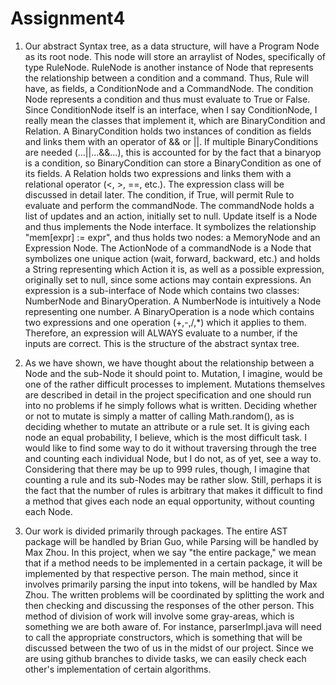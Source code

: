 # Assignment4

1. Our abstract Syntax tree, as a data structure, will have a Program Node as its root node. This node will store an arraylist of Nodes, specifically of type RuleNode. RuleNode is another instance of Node that represents the relationship between a condition and a command. Thus, Rule will have, as fields, a ConditionNode and a CommandNode. The condition Node represents a condition and thus must evaluate to True or False. Since ConditionNode itself is an interface, when I say ConditionNode, I really mean the classes that implement it, which are BinaryCondition and Relation. A BinaryCondition holds two instances of condition as fields and links them with an operator of && or ||. If multiple BinaryConditions are needed (...||...&&...), this is accounted for by the fact that a binaryop is a condition, so BinaryCondition can store a BinaryCondition as one of its fields. A Relation holds two expressions and links them with a relational operator (<, >, ==, etc.). The expression class will be discussed in detail later. The condition, if True, will permit Rule to evaluate and perform the commandNode. The commandNode holds a list of updates and an action, initially set to null. Update itself is a Node and thus implements the Node interface. It symbolizes the relationship "mem[expr] := expr", and thus holds two nodes: a MemoryNode and an Expression Node. The ActionNode of a commandNode is a Node that symbolizes one unique action (wait, forward, backward, etc.) and holds a String representing which Action it is, as well as a possible expression, originally set to null, since some actions may contain expressions. An expression is a sub-interface of Node which contains two classes: NumberNode and BinaryOperation. A NumberNode is intuitively a Node representing one number. A BinaryOperation is a node which contains two expressions and one operation (+,-,/,*) which it applies to them. Therefore, an expression will ALWAYS evaluate to a number, if the inputs are correct. This is the structure of the abstract syntax tree.

2. As we have shown, we have thought about the relationship between a Node and the sub-Node it should point to. Mutation, I imagine, would be one of the rather difficult processes to implement. Mutations themselves are described in detail in the project specification and one should run into no problems if he simply follows what is written. Deciding whether or not to mutate is simply a matter of calling Math.random(), as is deciding whether to mutate an attribute or a rule set. It is giving each node an equal probability, I believe, which is the most difficult task. I would like to find some way to do it without traversing through the tree and counting each individual Node, but I do not, as of yet, see a way to. Considering that there may be up to 999 rules, though, I imagine that counting a rule and its sub-Nodes may be rather slow. Still, perhaps it is the fact that the number of rules is arbitrary that makes it difficult to find a method that gives each node an equal opportunity, without counting each Node. 

3. Our work is divided primarily through packages. The entire AST package will be handled by Brian Guo, while Parsing will be handled by Max Zhou. In this project, when we say "the entire package," we mean that if a method needs to be implemented in a certain package, it will be implemented by that respective person. The main method, since it involves primarily parsing the input into tokens, will be handled by Max Zhou. The written problems will be coordinated by splitting the work and then checking and discussing the responses of the other person. This method of division of work will involve some gray-areas, which is something we are both aware of. For instance, parserImpl.java will need to call the appropriate constructors, which is something that will be discussed between the two of us in the midst of our project. Since we are using github branches to divide tasks, we can easily check each other's implementation of certain algorithms.

